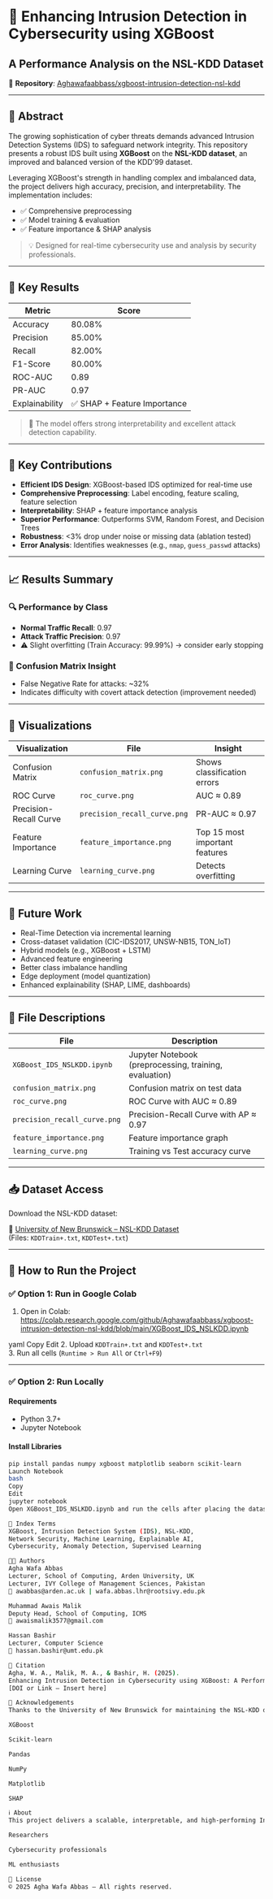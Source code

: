 # 🔐 Enhancing Intrusion Detection in Cybersecurity using XGBoost  
## A Performance Analysis on the NSL-KDD Dataset  
📁 **Repository**: [Aghawafaabbass/xgboost-intrusion-detection-nsl-kdd](https://github.com/Aghawafaabbass/xgboost-intrusion-detection-nsl-kdd)

---

## 📌 Abstract

The growing sophistication of cyber threats demands advanced Intrusion Detection Systems (IDS) to safeguard network integrity. This repository presents a robust IDS built using **XGBoost** on the **NSL-KDD dataset**, an improved and balanced version of the KDD'99 dataset.

Leveraging XGBoost's strength in handling complex and imbalanced data, the project delivers high accuracy, precision, and interpretability. The implementation includes:

- ✅ Comprehensive preprocessing  
- ✅ Model training & evaluation  
- ✅ Feature importance & SHAP analysis  

> 💡 Designed for real-time cybersecurity use and analysis by security professionals.

---

## 🔑 Key Results

| **Metric**       | **Score**   |
|------------------|-------------|
| Accuracy         | 80.08%      |
| Precision        | 85.00%      |
| Recall           | 82.00%      |
| F1-Score         | 80.00%      |
| ROC-AUC          | 0.89        |
| PR-AUC           | 0.97        |
| Explainability   | ✅ SHAP + Feature Importance |

> 🧠 The model offers strong interpretability and excellent attack detection capability.

---

## 🧠 Key Contributions

- **Efficient IDS Design**: XGBoost-based IDS optimized for real-time use  
- **Comprehensive Preprocessing**: Label encoding, feature scaling, feature selection  
- **Interpretability**: SHAP + feature importance analysis  
- **Superior Performance**: Outperforms SVM, Random Forest, and Decision Trees  
- **Robustness**: <3% drop under noise or missing data (ablation tested)  
- **Error Analysis**: Identifies weaknesses (e.g., `nmap`, `guess_passwd` attacks)

---

## 📈 Results Summary

### 🔍 Performance by Class

- **Normal Traffic Recall**: 0.97  
- **Attack Traffic Precision**: 0.97  
- ⚠️ Slight overfitting (Train Accuracy: 99.99%) → consider early stopping

### 🧮 Confusion Matrix Insight

- False Negative Rate for attacks: ~32%  
- Indicates difficulty with covert attack detection (improvement needed)

---

## 🔬 Visualizations

| **Visualization**           | **File**                    | **Insight**                             |
|-----------------------------|-----------------------------|------------------------------------------|
| Confusion Matrix            | `confusion_matrix.png`      | Shows classification errors              |
| ROC Curve                   | `roc_curve.png`             | AUC ≈ 0.89                               |
| Precision-Recall Curve      | `precision_recall_curve.png`| PR-AUC ≈ 0.97                            |
| Feature Importance          | `feature_importance.png`    | Top 15 most important features           |
| Learning Curve              | `learning_curve.png`        | Detects overfitting                      |

---

## 🧪 Future Work

- Real-Time Detection via incremental learning  
- Cross-dataset validation (CIC-IDS2017, UNSW-NB15, TON_IoT)  
- Hybrid models (e.g., XGBoost + LSTM)  
- Advanced feature engineering  
- Better class imbalance handling  
- Edge deployment (model quantization)  
- Enhanced explainability (SHAP, LIME, dashboards)

---

## 📂 File Descriptions

| **File**                      | **Description**                                          |
|------------------------------|----------------------------------------------------------|
| `XGBoost_IDS_NSLKDD.ipynb`   | Jupyter Notebook (preprocessing, training, evaluation)   |
| `confusion_matrix.png`       | Confusion matrix on test data                            |
| `roc_curve.png`              | ROC Curve with AUC ≈ 0.89                                |
| `precision_recall_curve.png` | Precision-Recall Curve with AP ≈ 0.97                    |
| `feature_importance.png`     | Feature importance graph                                 |
| `learning_curve.png`         | Training vs Test accuracy curve                          |

---

## 📥 Dataset Access

Download the NSL-KDD dataset:

🔗 [University of New Brunswick – NSL-KDD Dataset](https://www.unb.ca/cic/datasets/nsl.html)  
(Files: `KDDTrain+.txt`, `KDDTest+.txt`)

---

## 🚀 How to Run the Project

### ✅ Option 1: Run in Google Colab

1. Open in Colab:
https://colab.research.google.com/github/Aghawafaabbass/xgboost-intrusion-detection-nsl-kdd/blob/main/XGBoost_IDS_NSLKDD.ipynb

yaml
Copy
Edit
2. Upload `KDDTrain+.txt` and `KDDTest+.txt`  
3. Run all cells (`Runtime > Run All` or `Ctrl+F9`)

---

### ✅ Option 2: Run Locally

#### Requirements

- Python 3.7+  
- Jupyter Notebook  

#### Install Libraries

```bash
pip install pandas numpy xgboost matplotlib seaborn scikit-learn
Launch Notebook
bash
Copy
Edit
jupyter notebook
Open XGBoost_IDS_NSLKDD.ipynb and run the cells after placing the dataset files.

📌 Index Terms
XGBoost, Intrusion Detection System (IDS), NSL-KDD,
Network Security, Machine Learning, Explainable AI,
Cybersecurity, Anomaly Detection, Supervised Learning

👨‍🏫 Authors
Agha Wafa Abbas
Lecturer, School of Computing, Arden University, UK
Lecturer, IVY College of Management Sciences, Pakistan
📧 awabbas@arden.ac.uk | wafa.abbas.lhr@rootsivy.edu.pk

Muhammad Awais Malik
Deputy Head, School of Computing, ICMS
📧 awaismalik3577@gmail.com

Hassan Bashir
Lecturer, Computer Science
📧 hassan.bashir@umt.edu.pk

📜 Citation
Agha, W. A., Malik, M. A., & Bashir, H. (2025).
Enhancing Intrusion Detection in Cybersecurity using XGBoost: A Performance Analysis on the NSL-KDD Dataset.
[DOI or Link – Insert here]

🙏 Acknowledgements
Thanks to the University of New Brunswick for maintaining the NSL-KDD dataset, and to the developers of open-source libraries:

XGBoost

Scikit-learn

Pandas

NumPy

Matplotlib

SHAP

ℹ️ About
This project delivers a scalable, interpretable, and high-performing Intrusion Detection System using XGBoost and is intended for:

Researchers

Cybersecurity professionals

ML enthusiasts

📄 License
© 2025 Agha Wafa Abbas — All rights reserved.

